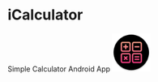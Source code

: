 # iCalculator
Simple Calculator Android App
<img src="https://github.com/its-vikash/iCalculator/blob/main/README-FILES/icon.png" width="15%"></img>

